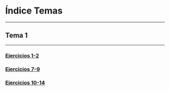 # Índice Temas
-------------

## Tema 1
---------

### [Ejercicios 1-2](https://github.com/oskyar/InfraestructuraVirtual/blob/master/Ejercicios30092013.md#)

### [Ejercicios 7-9](https://github.com/oskyar/InfraestructuraVirtual/blob/master/Ejercicios04102013.md#)

### [Ejercicios 10-14](https://github.com/oskyar/InfraestructuraVirtual/blob/master/Ejercicios07102013.md#)
